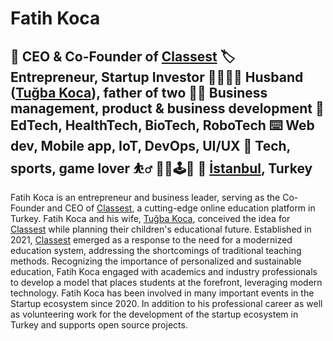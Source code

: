 # Fatih Koca  

🏢 CEO & Co-Founder of [Classest](https://classest.com)
🏷 Entrepreneur, Startup Investor
👨‍👩‍👧‍👦 Husband ([Tuğba Koca](https://tugba.koca.app)), father of two
👨‍💼 Business management, product & business development
🔎 EdTech, HealthTech, BioTech, RoboTech
⌨️ Web dev, Mobile app, IoT, DevOps, UI/UX
🦾 Tech, sports, game lover ⛹️‍♂️ 🏊‍♂️🕹🎸
📍 [İstanbul](https://maps.app.goo.gl/UU6mM7UqKngpTcoc7), Turkey  
--
Fatih Koca is an entrepreneur and business leader, serving as the Co-Founder and CEO of [Classest](https://classest.com), a cutting-edge online education platform in Turkey. Fatih Koca and his wife, [Tuğba Koca](https://tugba.koca.app), conceived the idea for [Classest](https://classest.com) while planning their children's educational future. Established in 2021, [Classest](https://classest.com) emerged as a response to the need for a modernized education system, addressing the shortcomings of traditional teaching methods. Recognizing the importance of personalized and sustainable education, Fatih Koca engaged with academics and industry professionals to develop a model that places students at the forefront, leveraging modern technology. Fatih Koca has been involved in many important events in the Startup ecosystem since 2020. In addition to his professional career as well as volunteering work for the development of the startup ecosystem in Turkey and supports open source projects.